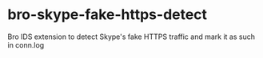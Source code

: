 bro-skype-fake-https-detect
===========================

Bro IDS extension to detect Skype's fake HTTPS traffic and mark it  as such in conn.log